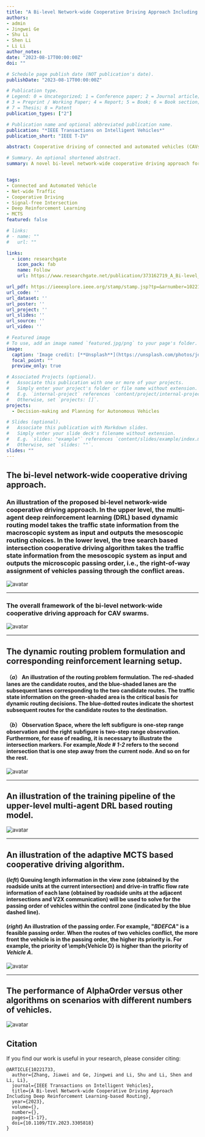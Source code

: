 ```yaml
---
title: "A Bi-level Network-wide Cooperative Driving Approach Including Deep Reinforcement Learning-based Routing"
authors:
- admin
- Jingwei Ge
- Shu Li
- Shen Li
- Li Li
author_notes:
date: "2023-08-17T00:00:00Z"
doi: ""

# Schedule page publish date (NOT publication's date).
publishDate: "2023-08-17T00:00:00Z"

# Publication type.
# Legend: 0 = Uncategorized; 1 = Conference paper; 2 = Journal article;
# 3 = Preprint / Working Paper; 4 = Report; 5 = Book; 6 = Book section;
# 7 = Thesis; 8 = Patent
publication_types: ["2"]

# Publication name and optional abbreviated publication name.
publication: "*IEEE Transactions on Intelligent Vehicles*"
publication_short: "IEEE T-IV"

abstract: Cooperative driving of connected and automated vehicles (CAVs) has attracted extensive attention and researchers have proposed various approaches. However, existing approaches are limited to small-scale isolated scenarios and gaps remain in network-wide cooperative driving, especially in routing. In this paper, we decompose the network-level cooperative driving problem into two dominant sub-problems and accordingly propose a bi-level network-wide cooperative driving approach. The dynamic routing problem is considered in the upper level and we propose a multi-agent deep reinforcement learning (DRL) based routing model. The model can promote the equilibrium of network-wide traffic through distributed self-organized routing collaboration among vehicles, thereby improving efficiency for both individual vehicles and global traffic systems. In the lower level, we focus on the right-of-way assignment problem at signal-free intersections and propose an adaptive cooperative driving algorithm. The algorithm can adaptively evaluate priorities of different lanes, and then uses the lane priorities to guide the Monte Carlo tree search (MCTS) for better right-of-way assignments. Essentially, the upper level determines which conflict areas the vehicles will pass through, and the lower level addresses how the vehicles use the limited road resources more efficiently in each conflict area. The experimental results show that the upper and lower levels complement each other and work together to significantly improve the network-wide traffic efficiency and reduce the travel time of individual vehicles. Moreover, the results demonstrate that microscopic and mesoscopic cooperative driving behaviors of vehicles can significantly benefit the macroscopic traffic system.

# Summary. An optional shortened abstract.
summary: A novel bi-level network-wide cooperative driving approach for CAVs. (Upper) Multi-agent DRL based routing model. (Lower) Adaptive cooperative driving algorithm at intersections.


tags:
- Connected and Automated Vehicle
- Net-wide Traffic
- Cooperative Driving
- Signal-free Intersection
- Deep Reinforcement Learning
- MCTS
featured: false

# links:
# - name: ""
#   url: ""

links:
  - icon: researchgate
    icon_pack: fab
    name: Follow
    url: https://www.researchgate.net/publication/373162719_A_Bi-level_Network-wide_Cooperative_Driving_Approach_Including_Deep_Reinforcement_Learning-based_Routing

url_pdf: https://ieeexplore.ieee.org/stamp/stamp.jsp?tp=&arnumber=10221733
url_code: ''
url_dataset: ''
url_poster: ''
url_project: ''
url_slides: ''
url_source: ''
url_video: ''

# Featured image
# To use, add an image named `featured.jpg/png` to your page's folder. 
image:
  caption: 'Image credit: [**Unsplash**](https://unsplash.com/photos/jdD8gXaTZsc)'
  focal_point: ""
  preview_only: true

# Associated Projects (optional).
#   Associate this publication with one or more of your projects.
#   Simply enter your project's folder or file name without extension.
#   E.g. `internal-project` references `content/project/internal-project/index.md`.
#   Otherwise, set `projects: []`.
projects:
  - Decision-making and Planning for Autonomous Vehicles

# Slides (optional).
#   Associate this publication with Markdown slides.
#   Simply enter your slide deck's filename without extension.
#   E.g. `slides: "example"` references `content/slides/example/index.md`.
#   Otherwise, set `slides: ""`.
slides: ""
---
```


## The bi-level network-wide cooperative driving approach.
### An illustration of the proposed bi-level network-wide cooperative driving approach. In the upper level, the multi-agent deep reinforcement learning (DRL) based dynamic routing model takes the traffic state information from the macroscopic system as input and outputs the mesoscopic routing choices. In the lower level, the tree search based intersection cooperative driving algorithm takes the traffic state information from the mesoscopic system as input and outputs the microscopic passing order, i.e., the right-of-way assignment of vehicles passing through the conflict areas.
![avatar](./Fig_1.jpg)

---
### The overall framework of the bi-level network-wide cooperative driving approach for CAV swarms.
![avatar](./Fig_2.jpg)

---
## The dynamic routing problem formulation and corresponding reinforcement learning setup. 
#### （*a*） An illustration of the routing problem formulation. The red-shaded lanes are the candidate routes, and the blue-shaded lanes are the subsequent lanes corresponding to the two candidate routes. The traffic state information on the green-shaded area is the critical basis for dynamic routing decisions. The blue-dotted routes indicate the shortest subsequent routes for the candidate routes to the destination.
#### （*b*） Observation Space, where the left subfigure is one-step range observation and the right subfigure is two-step range observation. Furthermore, for ease of reading, it is necessary to illustrate the intersection markers. For example,*Node \# 1-2* refers to the second intersection that is one step away from the current node. And so on for the rest.

![avatar](./Fig_3.jpg)

---
## An illustration of the training pipeline of the upper-level multi-agent DRL based routing model. 
![avatar](./Fig_4.jpg)

---
## An illustration of the adaptive MCTS based cooperative driving algorithm.
#### (*left*) Queuing length information in the view zone (obtained by the roadside units at the current intersection) and drive-in traffic flow rate information of each lane (obtained by roadside units at the adjacent intersections and V2X communication) will be used to solve for the passing order of vehicles within the control zone (indicated by the blue dashed line).
#### (*right*) An illustration of the passing order. For example, "*BDEFCA*" is a feasible passing order. When the routes of two vehicles conflict, the more front the vehicle is in the passing order, the higher its priority is. For example, the priority of \emph{Vehicle D} is higher than the priority of *Vehicle A*.
![avatar](./Fig_5.jpg)

---
## The performance of AlphaOrder versus other algorithms on scenarios with different numbers of vehicles.
![avatar](./Fig_6.jpg)





## Citation
If you find our work is useful in your research, please consider citing:
```
@ARTICLE{10221733,
  author={Zhang, Jiawei and Ge, Jingwei and Li, Shu and Li, Shen and Li, Li},
  journal={IEEE Transactions on Intelligent Vehicles}, 
  title={A Bi-level Network-wide Cooperative Driving Approach Including Deep Reinforcement Learning-based Routing}, 
  year={2023},
  volume={},
  number={},
  pages={1-17},
  doi={10.1109/TIV.2023.3305818}
}
```

